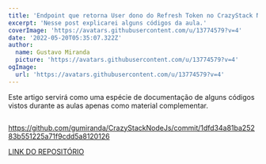 ```yaml
---
title: 'Endpoint que retorna User dono do Refresh Token no CrazyStack Node.js'
excerpt: 'Nesse post explicarei alguns códigos da aula.'
coverImage: 'https://avatars.githubusercontent.com/u/13774579?v=4'
date: '2022-05-20T05:35:07.322Z'
author:
  name: Gustavo Miranda
  picture: 'https://avatars.githubusercontent.com/u/13774579?v=4'
ogImage:
  url: 'https://avatars.githubusercontent.com/u/13774579?v=4'
---
```

Este artigo servirá como uma espécie de documentação de alguns códigos vistos durante as aulas apenas como material complementar.

```typescript

``` 

https://github.com/gumiranda/CrazyStackNodeJs/commit/1dfd34a81ba25283b551225a71f9cdd5a8120126

[LINK DO REPOSITÓRIO](https://github.com/gumiranda/CrazyStackNodeJs)